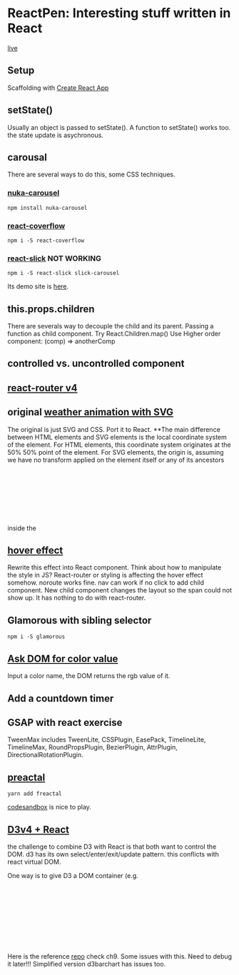 # ReactPen: Interesting stuff written in React

[live](https://rdwrcode.github.io/reactpen)

## Setup
Scaffolding with [Create React App](https://github.com/facebookincubator/create-react-app)

## setState()
Usually an object is passed to setState(). A function to setState() works too. 
the state update is asychronous.

## carousal
There are several ways to do this, some CSS techniques.

### [nuka-carousel](https://github.com/FormidableLabs/nuka-carousel)
```
npm install nuka-carousel
```
### [react-coverflow](https://github.com/andyyou/react-coverflow)
```
npm i -S react-coverflow
```

### [react-slick](https://github.com/akiran/react-slick) **NOT WORKING**
```
npm i -S react-slick slick-carousel
```
Its demo site is [here](http://neostack.com/opensource/react-slick).

## this.props.children
There are severals way to decouple the child and its parent. 
Passing a function as child component.
Try React.Children.map()
Use Higher order component: (comp) => anotherComp

## controlled vs. uncontrolled component

## [react-router v4](https://github.com/ReactTraining/react-router)

## original [weather animation with SVG](http://codepen.io/thebabydino/pen/qrzpBo)
The original is just SVG and CSS. Port it to React.
**The main difference between HTML elements and SVG elements is the local coordinate system of the element. 
For HTML elements, this coordinate system originates at the 50% 50% point of the element. 
For SVG elements, the origin is, assuming we have no transform applied on the element itself or any of its ancestors inside the <svg> element, at the 0 0 point of the SVG canvas. **

## [hover effect](http://codepen.io/tutsplus/pen/XMPQGV)
Rewrite this effect into React component. Think about how to manipulate the style in JS?
React-router or styling is affecting the hover effect somehow. 
noroute works fine.
nav can work if no click to add child component. New child component changes the layout so the span could not show up.
It has nothing to do with react-router.

## Glamorous with sibling selector
```
npm i -S glamorous
```

## [Ask DOM for color value](http://jsfiddle.net/developit/tneyp3gr/)
Input a color name, the DOM returns the rgb value of it. 

## Add a countdown timer

## GSAP with react exercise
TweenMax includes TweenLite, CSSPlugin, EasePack, TimelineLite, TimelineMax, RoundPropsPlugin, BezierPlugin, AttrPlugin, DirectionalRotationPlugin.

## [preactal](https://github.com/FormidableLabs/freactal)
```
yarn add freactal
```
[codesandbox](https://codesandbox.io/) is nice to play.

## [D3v4 + React](https://medium.com/@Elijah_Meeks/interactive-applications-with-react-d3-f76f7b3ebc71)
the challenge to combine D3 with React is that both want to control the DOM.
d3 has its own select/enter/exit/update pattern. this conflicts with react virtual DOM.

One way is to give D3 a DOM container (e.g. <svg>) and let D3 take care of it.
use react to create elements, use d3 to visualize them.

Here is the reference [repo](https://github.com/emeeks/d3_in_action_2) check ch9.
Some issues with this. Need to debug it later!!!
Simplified version d3barchart has issues too.

